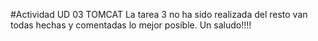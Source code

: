 #Actividad UD 03 TOMCAT
La tarea 3 no ha sido realizada del resto van todas hechas y comentadas lo mejor posible. Un saludo!!!!
